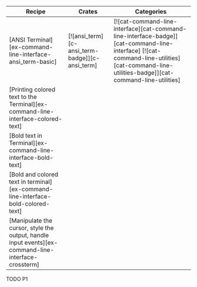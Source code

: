 | Recipe | Crates | Categories |
|--------|--------|------------|
| [ANSI Terminal][ex-command-line-interface-ansi_term-basic] | [![ansi_term][c-ansi_term-badge]][c-ansi_term] | [![cat-command-line-interface][cat-command-line-interface-badge]][cat-command-line-interface] [![cat-command-line-utilities][cat-command-line-utilities-badge]][cat-command-line-utilities] |
| [Printing colored text to the Terminal][ex-command-line-interface-colored-text] |  |  |
| [Bold text in Terminal][ex-command-line-interface-bold-text] |  |  |
| [Bold and colored text in terminal][ex-command-line-interface-bold-colored-text] |  |  |
| [Manipulate the cursor, style the output, handle input events][ex-command-line-interface-crossterm] |  |  |

<div class="hidden">
TODO P1
</div>
